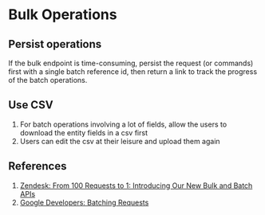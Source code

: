 # Bulk Operations

## Persist operations

If the bulk endpoint is time-consuming, persist the request (or commands) first with a single batch reference id, then return a link to track the progress of the batch operations. 

## Use CSV

1. For batch operations involving a lot of fields, allow the users to download the entity fields in a csv first
2. Users can edit the csv at their leisure and upload them again

## References

1. [Zendesk: From 100 Requests to 1: Introducing Our New Bulk and Batch APIs](https://developerblog.zendesk.com/from-100-requests-to-1-introducing-our-new-bulk-and-batch-apis-a5bb294e2132)
2. [Google Developers: Batching Requests](https://developers.google.com/classroom/guides/batch)
